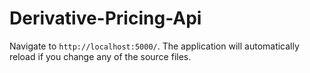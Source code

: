 # Derivative-Pricing-Api
Navigate to `http://localhost:5000/`. The application will automatically reload if you change any of the source files.
